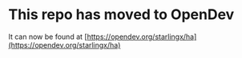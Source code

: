 # This repo has moved to OpenDev

It can now be found at [https://opendev.org/starlingx/ha](https://opendev.org/starlingx/ha)

